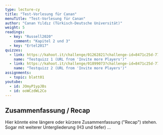 ```yaml
---
type: lecture-cy
title: "Test-Vorlesung für Canan"
menuTitle: "Test-Vorlesung für Canan"
author: "Canan Yıldız (Türkisch-Deutsche Universität)"
weight: 5
readings:
  - key: "Russell2020"
    comment: "Kapitel 2 und 3"
  - key: "Ertel2017"
quizzes:
  - link: https://kahoot.it/challenge/01262821?challenge-id=8471c25d-77c6-4c83-b473-6edcacfcb770_1629455219268
    name: "Testquizz 1 (URL from 'Invite more Players')"
  - link: https://kahoot.it/challenge/01899073?challenge-id=8471c25d-77c6-4c83-b473-6edcacfcb770_1629456236499
    name: "Testquizz 2 (URL from 'Invite more Players')"
assignments:
  - topic: blatt01
youtube:
  - id: JOmyP1ypJBs
  - id: ooWCzdWL2Co
---
```



## Zusammenfassung / Recap

Hier könnte eine längere oder kürzere Zusammenfassung ("Recap") stehen. Sogar mit weiterer Untergliederung (H3 und tiefer) ...
